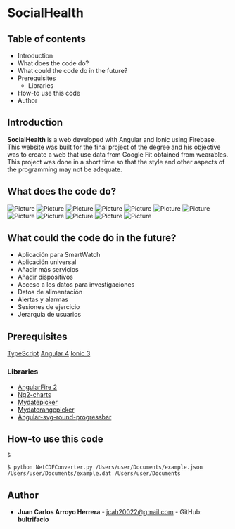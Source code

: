 # SocialHealth

## Table of contents

* Introduction
* What does the code do?
* What could the code do in the future?
* Prerequisites
    * Libraries
* How-to use this code
* Author


## Introduction

**SocialHealth** is a web developed with Angular and Ionic using Firebase. This website was built for the final project of the degree and his objective was to create a web that use data from Google Fit obtained from wearables. 
This project was done in a short time so that the style and other aspects of the programming may not be adequate.

## What does the code do?

![Picture](http://empleo.plocan.eu/static/plocan.png)
![Picture](http://empleo.plocan.eu/static/plocan.png)
![Picture](http://empleo.plocan.eu/static/plocan.png)
![Picture](http://empleo.plocan.eu/static/plocan.png)
![Picture](http://empleo.plocan.eu/static/plocan.png)
![Picture](http://empleo.plocan.eu/static/plocan.png)
![Picture](http://empleo.plocan.eu/static/plocan.png)
![Picture](http://empleo.plocan.eu/static/plocan.png)
![Picture](http://empleo.plocan.eu/static/plocan.png)
![Picture](http://empleo.plocan.eu/static/plocan.png)
![Picture](http://empleo.plocan.eu/static/plocan.png)
![Picture](http://empleo.plocan.eu/static/plocan.png)


## What could the code do in the future?
- Aplicación para SmartWatch
- Aplicación universal
- Añadir más servicios
- Añadir dispositivos
- Acceso a los datos para investigaciones
- Datos de alimentación
- Alertas y alarmas
- Sesiones de ejercicio
- Jerarquía de usuarios



## Prerequisites

[TypeScript](http://www.typescriptlang.org/)
[Angular 4](https://angular.io/)
[Ionic 3](http://ionicframework.com/)

### Libraries

- [AngularFire 2](https://github.com/angular/angularfire2) 
- [Ng2-charts](https://github.com/valor-software/ng2-charts)
- [Mydatepicker](https://github.com/kekeh/mydatepicker) 
- [Mydaterangepicker](https://github.com/kekeh/mydaterangepicker)
- [Angular-svg-round-progressbar](https://github.com/crisbeto/angular-svg-round-progressbar)


## How-to use this code


```
$ 

$ python NetCDFConverter.py /Users/user/Documents/example.json /Users/user/Documents/example.dat /Users/user/Documents
```


## Author

* **Juan Carlos Arroyo Herrera** - jcah20022@gmail.com - GitHub: **bultrifacio**




